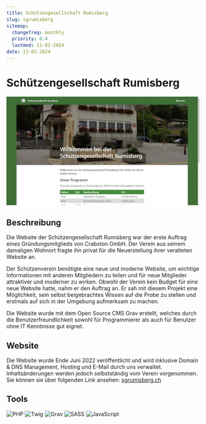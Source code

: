 ```yaml
---
title: Schützengesellschaft Rumisberg
slug: sgrumisberg
sitemap:
  changefreq: monthly
  priority: 0.4
  lastmod: 11-02-2024
date: 11-02-2024
---
```


# Schützengesellschaft Rumisberg

![Schützengesellschaft Rumisberg](sgrumisberg.webp?lightbox&resize=600)

## Beschreibung

Die Website der Schützengesellschaft Rumisberg war der erste Auftrag eines Gründungsmitglieds von Crabston GmbH. Der Verein aus seinem damaligen Wohnort fragte ihn privat für die Neuerstellung ihrer veralteten Website an.

Der Schützenverein benötigte eine neue und moderne Website, um wichtige Informationen mit anderen Mitgliedern zu teilen und für neue Mitglieder attraktiver und moderner zu wirken. Obwohl der Verein kein Budget für eine neue Website hatte, nahm er den Auftrag an. Er sah mit diesem Projekt eine Möglichkeit, sein selbst beigebrachtes Wissen auf die Probe zu stellen und erstmals auf sich in der Umgebung aufmerksam zu machen.

Die Website wurde mit dem Open Source CMS Grav erstellt, welches durch die Benutzerfreundlichkeit sowohl für Programmierer als auch für Benutzer ohne IT Kenntnisse gut eignet.

## Website
Die Website wurde Ende Juni 2022 veröffentlicht und wird inklusive Domain & DNS Management, Hosting und E-Mail durch uns verwaltet. Inhaltsänderungen werden jedoch selbstständig vom Verein vorgenommen.  
Sie können sie über folgenden Link ansehen: [sgrumisberg.ch](https://sgrumisberg.ch)

## Tools
![PHP](https://img.shields.io/badge/PHP-black?style=for-the-badge&amp;logo=PHP)
![Twig](https://img.shields.io/badge/Twig-black?style=for-the-badge&amp;logo=Twig)
![Grav](https://img.shields.io/badge/Grav-black?style=for-the-badge&amp;logo=Grav)
![SASS](https://img.shields.io/badge/SASS-black?style=for-the-badge&amp;logo=SASS)
![JavaScript](https://img.shields.io/badge/JavaScript-black?style=for-the-badge&amp;logo=JavaScript)
